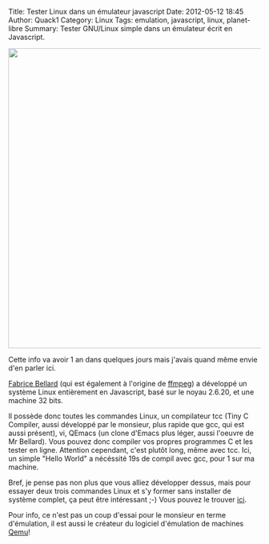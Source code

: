 Title: Tester Linux dans un émulateur javascript
Date: 2012-05-12 18:45
Author: Quack1
Category: Linux
Tags: emulation, javascript, linux, planet-libre
Summary: Tester GNU/Linux simple dans un émulateur écrit en Javascript.

<div align=center><a href="static/upload/jslinux.png"><img src="static/upload/jslinux.png" width="600" align=center /></a></div>

Cette info va avoir 1 an dans quelques jours mais j'avais quand même
envie d'en parler ici.

[Fabrice Bellard][] (qui est également à l'origine de [ffmpeg][]) a
développé un système Linux entièrement en Javascript, basé sur le noyau
2.6.20, et une machine 32 bits.

Il possède donc toutes les commandes Linux, un compilateur tcc (Tiny C
Compiler, aussi développé par le monsieur, plus rapide que gcc, qui est
aussi présent), vi, QEmacs (un clone d'Emacs plus léger, aussi l'oeuvre
de Mr Bellard). Vous pouvez donc compiler vos propres programmes C et
les tester en ligne. Attention cependant, c'est plutôt long, même avec
tcc. Ici, un simple "Hello World" a nécéssité 19s de compil avec gcc,
pour 1 sur ma machine.

Bref, je pense pas non plus que vous alliez développer dessus, mais pour
essayer deux trois commandes Linux et s'y former sans installer de
système complet, ça peut être intéressant ;-) Vous pouvez le trouver
[ici][].

Pour info, ce n'est pas un coup d'essai pour le monsieur en terme
d'émulation, il est aussi le créateur du logiciel d'émulation de
machines [Qemu][]!

  [Fabrice Bellard]: http://bellard.org "Bellard.org"
  [ffmpeg]: https://quack1.wordpress.com/tag/ffmpeg/ "FFmpeg"
  [ici]: http://bellard.org/jslinux/ "JsLinux"
  [Qemu]: http://wiki.qemu.org "Qemu"
